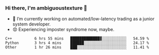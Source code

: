 ### Hi there, I'm ambiguoustexture 👋

<!--
**ambiguoustexture/ambiguoustexture** is a ✨ _special_ ✨ repository because its `README.md` (this file) appears on your GitHub profile.

Here are some ideas to get you started:
-->
- 🔭 I’m currently working on automated/low-latency trading as a junior system developer.
- :worried: Experiencing imposter syndrome now, maybe.

<!--START_SECTION:waka-->

```text
C++          6 hrs 55 mins   █████████████▓░░░░░░░░░░░   54.59 %
Python       3 hrs 4 mins    ██████░░░░░░░░░░░░░░░░░░░   24.17 %
Other        1 hr 26 mins    ███░░░░░░░░░░░░░░░░░░░░░░   11.41 %
```

<!--END_SECTION:waka-->
